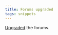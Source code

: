 ```yaml
---
title: Forums upgraded
tags: snippets
---
```


[Upgraded](http://wincent.com/wiki/UBB.threads_7.0.1_to_7.0.2_upgrade_notes) the forums.
